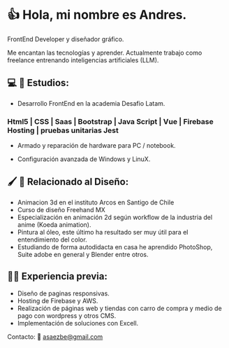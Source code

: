# :thumbsup: Hola, mi nombre es Andres. 

FrontEnd Developer y diseñador gráfico.

Me encantan las tecnologías y aprender.
Actualmente trabajo como freelance entrenando inteligencias artificiales (LLM).

## :computer: :open_book: Estudios:
-	Desarrollo FrontEnd en la academia Desafio Latam.
  <h3> Html5  |  CSS |  Saas  |  Bootstrap |  Java Script  |  Vue |  Firebase Hosting  |  pruebas unitarias Jest</h3>
  
-	Armado y reparación de hardware para PC / notebook.

- Configuración avanzada de Windows y LinuX.

## :paintbrush: :triangular_ruler: Relacionado al Diseño:
-	Animacion 3d en el instituto Arcos en Santigo de Chile
-	Curso de diseño Freehand MX
-	Especialización en animación 2d según workflow de la industria del anime (Koeda animation).
- Pintura al óleo, este último ha resultado ser muy útil para el entendimiento del color.
-	Estudiando de forma autodidacta en casa he aprendido PhotoShop, Suite adobe en general y Blender entre otros.

## :technologist: Experiencia previa: 
- Diseño de paginas responsivas.
- Hosting de Firebase y AWS.
-	Realización de páginas web y tiendas con carro de compra y medio de pago con wordpress y otros CMS.
-	Implementación de soluciones con Excell.

  Contacto:
 📧 asaezbe@gmail.com
